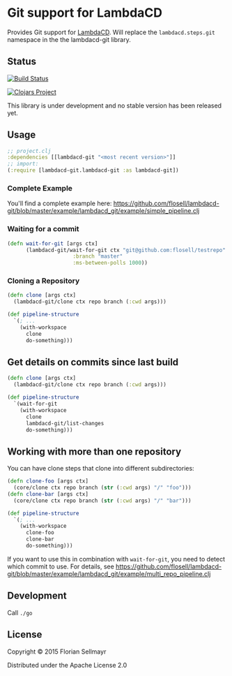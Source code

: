 # Git support for LambdaCD

Provides Git support for [LambdaCD](https://github.com/flosell/lambdacd).
Will replace the `lambdacd.steps.git` namespace in the the lambdacd-git library.

## Status

[![Build Status](https://travis-ci.org/flosell/lambdacd-git.svg)](https://travis-ci.org/flosell/lambdacd-git)

[![Clojars Project](http://clojars.org/lambdacd-git/latest-version.svg)](http://clojars.org/lambdacd-git)

This library is under development and no stable version has been released yet.

## Usage

```clojure
;; project.clj
:dependencies [[lambdacd-git "<most recent version>"]]
;; import:
(:require [lambdacd-git.lambdacd-git :as lambdacd-git])
```

### Complete Example

You'll find a complete example here: https://github.com/flosell/lambdacd-git/blob/master/example/lambdacd_git/example/simple_pipeline.clj

### Waiting for a commit

```clojure
(defn wait-for-git [args ctx]
      (lambdacd-git/wait-for-git ctx "git@github.com:flosell/testrepo"
                     :branch "master"
                     :ms-between-polls 1000))
```

### Cloning a Repository

```clojure
(defn clone [args ctx]
  (lambdacd-git/clone ctx repo branch (:cwd args)))

(def pipeline-structure
  `(; ...
    (with-workspace
      clone
      do-something)))
```

## Get details on commits since last build

```clojure
(defn clone [args ctx]
  (lambdacd-git/clone ctx repo branch (:cwd args)))

(def pipeline-structure
  `(wait-for-git
    (with-workspace
      clone
      lambdacd-git/list-changes
      do-something)))
```

## Working with more than one repository

You can have clone steps that clone into different subdirectories: 

```clojure
(defn clone-foo [args ctx]
  (core/clone ctx repo branch (str (:cwd args) "/" "foo")))
(defn clone-bar [args ctx]
  (core/clone ctx repo branch (str (:cwd args) "/" "bar")))

(def pipeline-structure
  `(; ... 
    (with-workspace
      clone-foo
      clone-bar
      do-something)))
```

If you want to use this in combination with `wait-for-git`, you need to detect which commit to use. For details, see
https://github.com/flosell/lambdacd-git/blob/master/example/lambdacd_git/example/multi_repo_pipeline.clj


## Development

Call `./go`

## License

Copyright © 2015 Florian Sellmayr

Distributed under the Apache License 2.0
